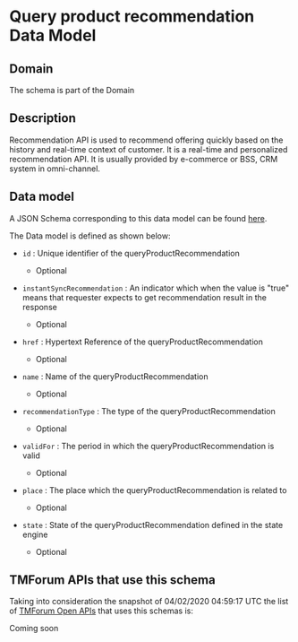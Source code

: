 # Query product recommendation Data Model

## Domain

The  schema is part of the  Domain

## Description

Recommendation API is used to recommend offering quickly based on the history and real-time context of customer. It is a real-time and personalized recommendation API. It is usually provided by e-commerce or BSS, CRM system in omni-channel.

## Data model

A JSON Schema corresponding to this data model can be found
[here](https://github.com/tmforum-rand/schemas/blob/candidates/Customer/QueryProductRecommendation.schema.json).

The Data model is defined as shown below:

- `id` : Unique identifier of the queryProductRecommendation

  - Optional


- `instantSyncRecommendation` : An indicator which when the value is &quot;true&quot; means that requester expects to get recommendation result in the response

  - Optional


- `href` : Hypertext Reference of the queryProductRecommendation

  - Optional


- `name` : Name of the queryProductRecommendation

  - Optional


- `recommendationType` : The type of the queryProductRecommendation

  - Optional


- `validFor` : The period in which the queryProductRecommendation is valid

  - Optional


- `place` : The place which the queryProductRecommendation is related to

  - Optional


- `state` : State of the queryProductRecommendation defined in the state engine

  - Optional






## TMForum APIs that use this schema

Taking into consideration the snapshot of 04/02/2020 04:59:17 UTC the list of [TMForum Open APIs](https://www.tmforum.org/open-apis/) that uses this schemas is:

Coming soon